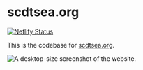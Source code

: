 # scdtsea.org

[![Netlify Status](https://api.netlify.com/api/v1/badges/aa4e0620-1186-450e-92a7-947bfb5363ce/deploy-status)](https://app.netlify.com/sites/scdtsea/deploys)

This is the codebase for [scdtsea.org](https://www.scdtsea.org/).

![A desktop-size screenshot of the website.](https://github.com/nmarsceau/scdtsea.org/assets/53009141/659421f8-a820-40bb-bce2-445e7fb777f1)
